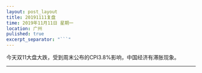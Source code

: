 ```yaml
---
layout: post_layout
title: 20191111复盘
time: 2019年11月11日 星期一
location: 广州
pulished: true
excerpt_separator: "```"
---
```



今天双11大盘大跌，受到周末公布的CPI3.8%影响，中国经济有滞胀现象。

-------------------------------------------------------
